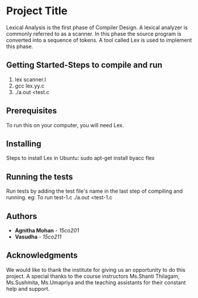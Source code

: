 # Project Title

Lexical Analysis is the first phase of Compiler Design. A lexical analyzer is commonly referred to as a scanner. In this phase the source program is converted into a sequence of tokens. A tool called Lex is used to implement this phase. 

## Getting Started-Steps to compile and run
1. lex scanner.l
2. gcc lex.yy.c
3. ./a.out <test.c

## Prerequisites

To run this on your computer, you will need Lex. 

## Installing

Steps to install Lex in Ubuntu:
sudo apt-get install byacc flex

## Running the tests

Run tests by adding the test file's name in the last step of compiling and running. 
eg: To run test-1.c 
./a.out <test-1.c   

## Authors

* **Agnitha Mohan** - *15co201*
* **Vasudha** - *15co211*

## Acknowledgments

We would like to thank the institute for giving us an opportunity to do this project. A special thanks to the course instructors Ms.Shanti Thilagam, Ms.Sushmita, Ms.Umapriya and the teaching assistants for their constant help and support. 

